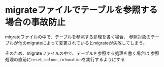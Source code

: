 # migrateファイルでテーブルを参照する場合の事故防止 

migrateファイルの中で、テーブルを参照する処理を書く場合、
参照対象のテーブルが他のmigrateによって変更されているとmigrateが失敗してしまう。

そのため、migrateファイルの中で、テーブルを参照する処理を書く場合は
参照処理の直前に`reset_column_infomation`を実行するようにする